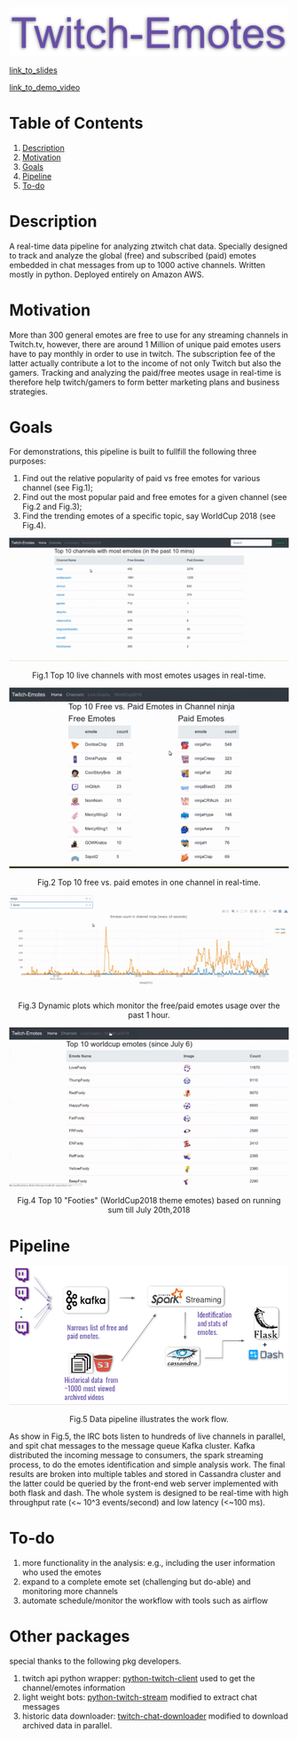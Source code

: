 <p align="center">
<img style="float" src="img/banner.png">
</p>

[link_to_slides](https://www.slideshare.net/slideshow/embed_code/key/gGbeGLC0j0CvZO)

[link_to_demo_video](https://youtu.be/wzxTnE7EMcE)


# Table of Contents
1. [Description](README.md#description)
2. [Motivation](README.md#motivation)
3. [Goals](README.md#goals)
4. [Pipeline](README.md#pipeline)
5. [To-do](README.md#to-do)


# Description
A real-time data pipeline for analyzing ztwitch chat data. Specially designed to track and analyze the global (free) and subscribed 
(paid) emotes embedded in chat messages from up to 1000 active channels. Written mostly in python. Deployed entirely on Amazon AWS. 

# Motivation
More than 300 general emotes are free to use for any streaming channels in Twitch.tv, however, there are around 1 Million of unique paid emotes users have to pay monthly in order to use in twitch. The subscription fee of the latter actually contribute a lot to the income of not only Twitch but also the gamers. Tracking and analyzing the paid/free meotes usage in real-time is therefore help twitch/gamers to form better marketing plans and business strategies. 

# Goals
For demonstrations, this pipeline is built to fullfill the following three purposes:
1) Find out the relative popularity of paid vs free emotes for various channel (see Fig.1);
2) Find out the most popular paid and free emotes for a given channel (see Fig.2 and Fig.3);
3) Find the trending emotes of a specific topic, say WorldCup 2018 (see Fig.4).


<p float="center">
  <img src="img/channel.png" />
</p>
<p align="center"> Fig.1 Top 10 live channels with most emotes usages in real-time. </p>

<p float="center">
    <img src="img/emotes.png" />
</p>
<p align="center"> Fig.2 Top 10 free vs. paid emotes in one channel in real-time. </p>


<p float="center">
    <img src="img/live.png" />
</p>
<p align="center"> Fig.3 Dynamic plots which monitor the free/paid emotes usage over the past 1 hour. </p>
 
<p float="center">
    <img src="img/worldcup.png" />
</p>
<p align="center"> Fig.4 Top 10 "Footies" (WorldCup2018 theme emotes) based on running sum till July 20th,2018 </p>

# Pipeline
<p align="center">
<img style="float" src="img/pipeline.png">
</p>
<p align="center"> Fig.5 Data pipeline illustrates the work flow. </p>
As show in Fig.5, the IRC bots listen to hundreds of live channels in parallel, and spit chat messages to the message queue Kafka cluster. Kafka distributed the incoming message to consumers, the spark streaming process, to do the emotes identification and simple analysis work. The final results are broken into multiple tables and stored in Cassandra cluster and the latter could be queried by the front-end web server implemented with both flask and dash. The whole system is designed to be real-time with high throughput rate (<~ 10^3 events/second) and low latency (<~100 ms). 

# To-do
1) more functionality in the analysis: e.g., including the user information who used the emotes
2) expand to a complete emote set (challenging but do-able) and monitoring more channels
3) automate schedule/monitor the workflow with tools such as airflow

# Other packages
special thanks to the following pkg developers.
1) twitch api python wrapper: [python-twitch-client](https://github.com/tsifrer/python-twitch-client) used to get the channel/emotes information
2) light weight bots: [python-twitch-stream](https://github.com/317070/python-twitch-stream) modified to extract chat messages
3) historic data downloader: [twitch-chat-downloader](https://github.com/PetterKraabol/Twitch-Chat-Downloader) modified to download archived data in parallel. 

